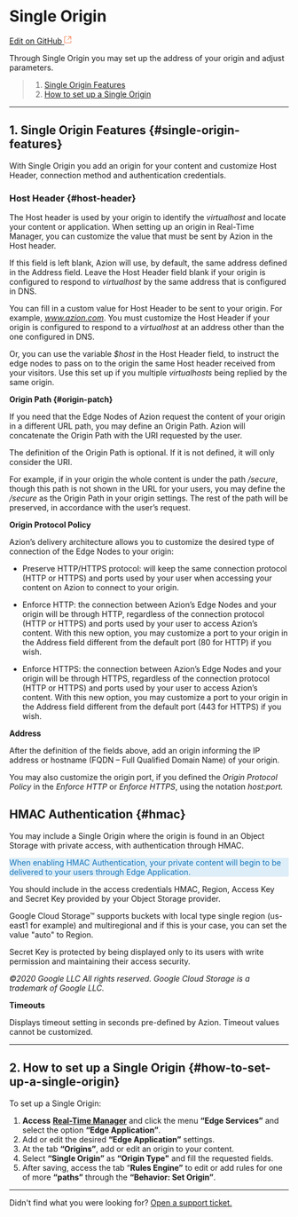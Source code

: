 # Single **Origin**

[Edit on GitHub <svg width="14" height="14" xmlns="http://www.w3.org/2000/svg"><g fill="none" stroke="#F3652B"><path d="M4.81.71H.672v11.43H12.1V8.001" stroke-width=".8"/><path d="M6.87.786h5.155V5.94M6.31 6.5L12.026.786"/></g></svg>](https://github.com/aziontech/docs_en/edit/master/edge-application/single-origin/index.md)

Through Single Origin you may set up the address of your origin and adjust parameters.

> 1. [Single Origin Features](#single-origin-features)
> 2. [How to set up a Single Origin](#how-to-set-up-a-single-origin)

---

## 1. Single Origin Features {#single-origin-features}

With Single Origin you add an origin for your content and customize Host Header, connection method and authentication credentials.

### Host Header {#host-header}

The Host header is used by your origin to identify the *virtualhost* and locate your content or application. When setting up an origin in Real-Time Manager, you can customize the value that must be sent by Azion in the Host header.

If this field is left blank, Azion will use, by default, the same address defined in the Address field. Leave the Host Header field blank if your origin is configured to respond to *virtualhost* by the same address that is configured in DNS.

You can fill in a custom value for Host Header to be sent to your origin. For example, *www.azion.com*. You must customize the Host Header if your origin is configured to respond to a *virtualhost* at an address other than the one configured in DNS.

Or, you can use the variable *$host* in the Host Header field, to instruct the edge nodes to pass on to the origin the same Host header received from your visitors. Use this set up if you multiple *virtualhosts* being replied by the same origin.

**Origin Path {#origin-patch}**

If you need that the Edge Nodes of Azion request the content of your origin in a different URL path, you may define an Origin Path. Azion will concatenate the Origin Path with the URI requested by the user.

The definition of the Origin Path is optional. If it is not defined, it will only consider the URI.

For example, if in your origin the whole content is under the path */secure*, though this path is not shown in the URL for your users, you may define the */secure* as the Origin Path in your origin settings. The rest of the path will be preserved, in accordance with the user’s request.

**Origin Protocol Policy**

Azion’s delivery architecture allows you to customize the desired type of connection of the Edge Nodes to your origin:

* Preserve HTTP/HTTPS protocol: will keep the same connection protocol (HTTP or HTTPS) and ports used by your user when accessing your content on Azion to connect to your origin.

* Enforce HTTP: the connection between Azion’s Edge Nodes and your origin will be through HTTP, regardless of the connection protocol (HTTP or HTTPS) and ports used by your user to access Azion’s content. With this new option, you may customize a port to your origin in the Address field different from the default port (80 for HTTP) if you wish.

* Enforce HTTPS: the connection between Azion’s Edge Nodes and your origin will be through HTTPS, regardless of the connection protocol (HTTP or HTTPS) and ports used by your user to access Azion’s content. With this new option, you may customize a port to your origin in the Address field different from the default port (443 for HTTPS) if you wish.

  

**Address**

After the definition of the fields above, add an origin informing the IP address or hostname (FQDN – Full Qualified Domain Name) of your origin.

You may also customize the origin port, if you defined the *Origin Protocol Policy* in the *Enforce HTTP* or *Enforce HTTPS*, using the notation *host:port.*



## HMAC Authentication {#hmac}

You may include a Single Origin where the origin is found in an Object Storage with private access, with authentication through HMAC.

<p style="background-color:#ddeef8; color:#1574ba"> When enabling HMAC Authentication, your private content will begin to be delivered to your users through Edge Application.</p>

You should include in the access credentials HMAC, Region, Access Key and Secret Key provided by your Object Storage provider. 

Google Cloud Storage™ supports buckets with local type single region (us-east1 for example) and multiregional and if this is your case, you can set the value "auto" to Region. 

Secret Key is protected by being displayed only to its users with write permission and maintaining their access security.

_©2020 Google LLC All rights reserved. Google Cloud Storage is a trademark of Google LLC._



**Timeouts**

Displays timeout setting in seconds pre-defined by Azion. Timeout values cannot be customized.

---

## 2. How to set up a Single Origin {#how-to-set-up-a-single-origin}

To set up a Single Origin:

1.  **Access** [**Real-Time Manager**](https://manager.azion.com/) and click the menu **“Edge Services”** and select the option **“Edge Application”**.
2.  Add or edit the desired **“Edge Application”** settings.
3.  At the tab **“Origins”**, add or edit an origin to your content.
4.  Select **“Single Origin”** as **“Origin Type"** and fill the requested fields.
5.  After saving, access the tab “**Rules Engine”** to edit or add rules for one of more **“paths”** through the **“Behavior: Set Origin”**.

---

Didn't find what you were looking for? [Open a support ticket.](https://tickets.azion.com/)

